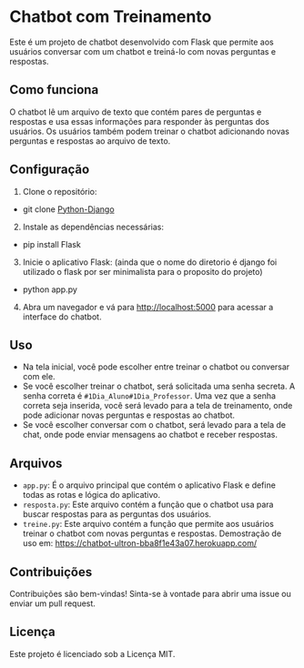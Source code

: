 # Chatbot com Treinamento

Este é um projeto de chatbot desenvolvido com Flask que permite aos usuários conversar com um chatbot e treiná-lo com novas perguntas e respostas.

## Como funciona

O chatbot lê um arquivo de texto que contém pares de perguntas e respostas e usa essas informações para responder às perguntas dos usuários. Os usuários também podem treinar o chatbot adicionando novas perguntas e respostas ao arquivo de texto.

## Configuração

1. Clone o repositório:
  - git clone [Python-Django](https://github.com/faustinopsy/Python-Django)
2. Instale as dependências necessárias:
  -  pip install Flask
3. Inicie o aplicativo Flask: (ainda que o nome do diretorio é django foi utilizado o flask por ser minimalista para o proposito do projeto)
  -  python app.py
4. Abra um navegador e vá para [http://localhost:5000](http://localhost:5000) para acessar a interface do chatbot.

## Uso

- Na tela inicial, você pode escolher entre treinar o chatbot ou conversar com ele.
- Se você escolher treinar o chatbot, será solicitada uma senha secreta. A senha correta é `#1Dia_Aluno#1Dia_Professor`. Uma vez que a senha correta seja inserida, você será levado para a tela de treinamento, onde pode adicionar novas perguntas e respostas ao chatbot.
- Se você escolher conversar com o chatbot, será levado para a tela de chat, onde pode enviar mensagens ao chatbot e receber respostas.

## Arquivos

- `app.py`: É o arquivo principal que contém o aplicativo Flask e define todas as rotas e lógica do aplicativo.
- `resposta.py`: Este arquivo contém a função que o chatbot usa para buscar respostas para as perguntas dos usuários.
- `treine.py`: Este arquivo contém a função que permite aos usuários treinar o chatbot com novas perguntas e respostas.
Demostração de uso em: https://chatbot-ultron-bba8f1e43a07.herokuapp.com/
## Contribuições

Contribuições são bem-vindas! Sinta-se à vontade para abrir uma issue ou enviar um pull request.

## Licença

Este projeto é licenciado sob a Licença MIT.
